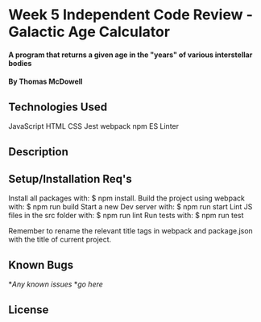 # Week 5 Independent Code Review - Galactic Age Calculator

#### A program that returns a given age in the "years" of various interstellar bodies

#### By Thomas McDowell

## Technologies Used

JavaScript
HTML
CSS
Jest
webpack
npm
ES Linter

## Description

## Setup/Installation Req's

Install all packages with: $ npm install.
Build the project using webpack with: $ npm run build
Start a new Dev server with: $ npm run start
Lint JS files in the src folder with: $ npm run lint
Run tests with: $ npm run test

Remember to rename the relevant title tags in webpack and package.json with the title of current project.

## Known Bugs

*_Any known issues_
*_go here_

## License